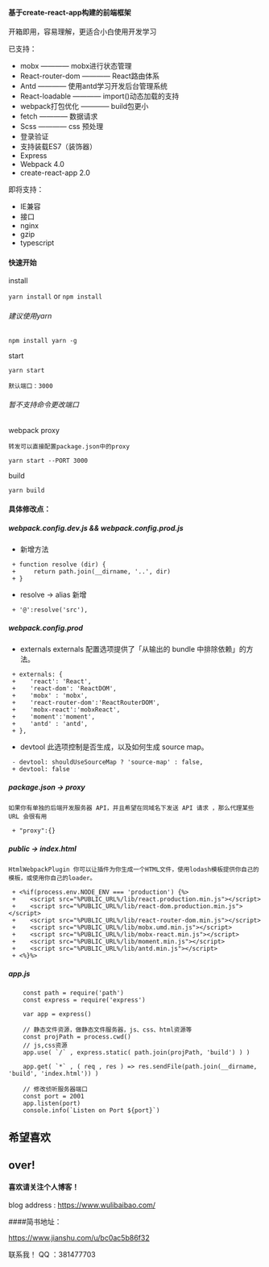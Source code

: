 #### 基于create-react-app构建的前端框架

开箱即用，容易理解，更适合小白使用开发学习

已支持：
- mobx ———— mobx进行状态管理
- React-router-dom ————  React路由体系
- Antd ———— 使用antd学习开发后台管理系统
- React-loadable ———— import()动态加载的支持
- webpack打包优化 ———— build包更小
- fetch ———— 数据请求
- Scss ———— css 预处理
- 登录验证
- 支持装载ES7（装饰器）
- Express 
- Webpack 4.0
- create-react-app 2.0

即将支持：
- IE兼容
- 接口
- nginx
- gzip
- typescript

#### 快速开始

install    

`yarn install` or `npm install`

###### 建议使用yarn
`npm install yarn -g`

start    

`yarn start`

    默认端口：3000
###### 暂不支持命令更改端口

webpack proxy     

    转发可以直接配置package.json中的proxy

`yarn start --PORT 3000`

build

`yarn build`

#### 具体修改点：

##### webpack.config.dev.js && webpack.config.prod.js
+ 新增方法
```
 + function resolve (dir) {
 +     return path.join(__dirname, '..', dir)
 + }
```
+ resolve -> alias 新增
```
 + '@':resolve('src'),

```

##### webpack.config.prod

+ externals 
    externals 配置选项提供了「从输出的 bundle 中排除依赖」的方法。

```
 + externals: {
 +    'react': 'React',
 +    'react-dom': 'ReactDOM',
 +    'mobx' : 'mobx',
 +    'react-router-dom':'ReactRouterDOM',
 +    'mobx-react':'mobxReact',
 +    'moment':'moment',
 +    'antd' : 'antd',
 + },
```
+ devtool
    此选项控制是否生成，以及如何生成 source map。

```
 - devtool: shouldUseSourceMap ? 'source-map' : false,
 + devtool: false 
```

##### package.json -> proxy

    如果你有单独的后端开发服务器 API，并且希望在同域名下发送 API 请求 ，那么代理某些 URL 会很有用

```
 + "proxy":{}
```

##### public -> index.html

    HtmlWebpackPlugin 你可以让插件为你生成一个HTML文件，使用lodash模板提供你自己的模板，或使用你自己的loader。

```
 + <%if(process.env.NODE_ENV === 'production') {%>
 +    <script src="%PUBLIC_URL%/lib/react.production.min.js"></script>
 +    <script src="%PUBLIC_URL%/lib/react-dom.production.min.js"></script>
 +    <script src="%PUBLIC_URL%/lib/react-router-dom.min.js"></script>
 +    <script src="%PUBLIC_URL%/lib/mobx.umd.min.js"></script>
 +    <script src="%PUBLIC_URL%/lib/mobx-react.min.js"></script>
 +    <script src="%PUBLIC_URL%/lib/moment.min.js"></script>
 +    <script src="%PUBLIC_URL%/lib/antd.min.js"></script>
 + <%}%>
```

##### app.js

```
    const path = require('path')
    const express = require('express')

    var app = express()

    // 静态文件资源，做静态文件服务器，js、css、html资源等
    const projPath = process.cwd()
    // js,css资源
    app.use( `/` , express.static( path.join(projPath, 'build') ) )

    app.get( `*` , ( req , res ) => res.sendFile(path.join(__dirname, 'build', 'index.html')) )

    // 修改侦听服务器端口
    const port = 2001
    app.listen(port)
    console.info(`Listen on Port ${port}`)
```
## 希望喜欢
## over!

#### 喜欢请关注个人博客！

blog address : https://www.wulibaibao.com/

####简书地址：

https://www.jianshu.com/u/bc0ac5b86f32

联系我！
QQ ：381477703